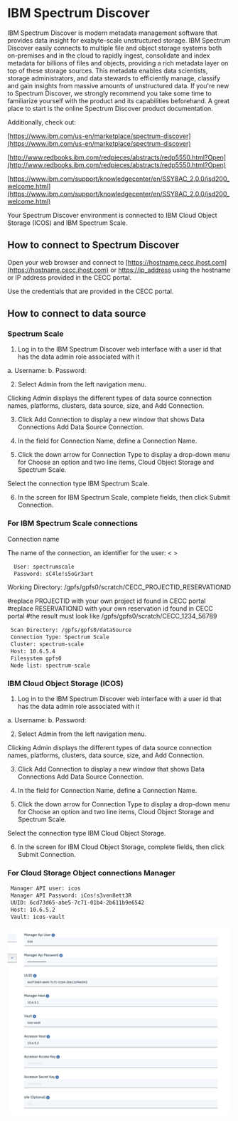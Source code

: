 
# IBM Spectrum Discover

IBM Spectrum Discover is modern metadata management software that provides data insight for exabyte-scale unstructured storage. IBM Spectrum Discover easily connects to multiple file and object storage systems both on-premises and in the cloud to rapidly ingest, consolidate and index metadata for billions of files and objects, providing a rich metadata layer on top of these storage sources. This metadata enables data scientists, storage administrators, and data stewards to efficiently manage, classify and gain insights from massive amounts of unstructured data. If you're new to Spectrum Discover, we strongly recommend you take some time to familiarize yourself with the product and its capabilities beforehand. A great place to start is the online Spectrum Discover product documentation.

Additionally, check out:

[https://www.ibm.com/us-en/marketplace/spectrum-discover](https://www.ibm.com/us-en/marketplace/spectrum-discover)

[http://www.redbooks.ibm.com/redpieces/abstracts/redp5550.html?Open](http://www.redbooks.ibm.com/redpieces/abstracts/redp5550.html?Open)

[https://www.ibm.com/support/knowledgecenter/en/SSY8AC_2.0.0/isd200_welcome.html](https://www.ibm.com/support/knowledgecenter/en/SSY8AC_2.0.0/isd200_welcome.html)

Your Spectrum Discover environment is connected to IBM Cloud Object Storage (ICOS) and IBM Spectrum Scale.

## How to connect to Spectrum Discover

Open your web browser and connect to [https://hostname.cecc.ihost.com](https://hostname.cecc.ihost.com) or [https://ip_address](https://ip_address) using the hostname or IP address provided in the CECC portal.

Use the credentials that are provided in the CECC portal.

## How to connect to data source

### Spectrum Scale

1. Log in to the IBM Spectrum Discover web interface with a user id that has the data admin role associated with it

 a. Username: <username>
 b. Password: <password>

2. Select Admin from the left navigation menu.

 Clicking Admin displays the different types of data source connection names, platforms, clusters, data source, size, and Add Connection.

3. Click Add Connection to display a new window that shows Data Connections Add Data Source Connection.

4. In the field for Connection Name, define a Connection Name.

5. Click the down arrow for Connection Type to display a drop-down menu for Choose an option and two line items, Cloud Object Storage and Spectrum Scale.

 Select the connection type IBM Spectrum Scale.

6. In the screen for IBM Spectrum Scale, complete fields, then click Submit Connection.

### For IBM Spectrum Scale connections

Connection name

The name of the connection, an identifier for the user: < >

```
  User: spectrumscale
  Password: sC4le!s5oGr3art
```

 Working Directory: /gpfs/gpfs0/scratch/CECC_PROJECTID_RESERVATIONID   

#replace PROJECTID with your own project id found in CECC portal 
#replace RESERVATIONID with your own reservation id found in CECC portal 
#the result must look like /gpfs/gpfs0/scratch/CECC_1234_56789 


```
 Scan Directory: /gpfs/gpfs0/dataSource
 Connection Type: Spectrum Scale
 Cluster: spectrum-scale
 Host: 10.6.5.4
 Filesystem gpfs0 
 Node list: spectrum-scale  
```

### IBM Cloud Object Storage (ICOS)

1. Log in to the IBM Spectrum Discover web interface with a user id that has the data admin role associated with it

 a. Username: <username>
 b. Password: <password>

2. Select Admin from the left navigation menu.

 Clicking Admin displays the different types of data source connection names, platforms, clusters, data source, size, and Add Connection.

3. Click Add Connection to display a new window that shows Data Connections Add Data Source Connection.

4. In the field for Connection Name, define a Connection Name.

5. Click the down arrow for Connection Type to display a drop-down menu for Choose an option and two line items, Cloud Object Storage and Spectrum Scale.

 Select the connection type IBM Cloud Object Storage.

6. In the screen for IBM Cloud Object Storage, complete fields, then click Submit Connection.

### For Cloud Storage Object connections Manager

```
 Manager API user: icos
 Manager API Password: iCos!s3ven8ett3R
 UUID: 6cd73d65-abe5-7c71-01b4-2b611b9e6542
 Host: 10.6.5.2
 Vault: icos-vault
```

![](images/Icos.png)
